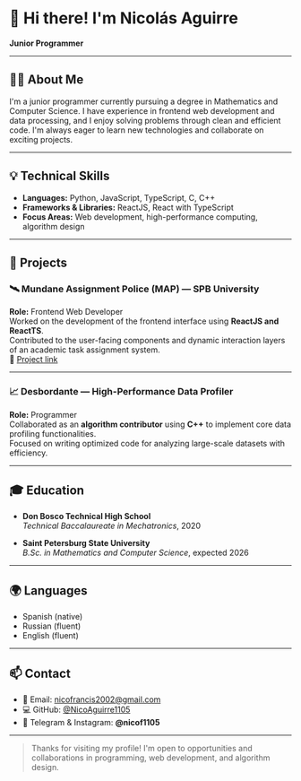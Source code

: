 # 👋 Hi there! I'm Nicolás Aguirre

**Junior Programmer**

---

## 🧑‍💻 About Me

I'm a junior programmer currently pursuing a degree in Mathematics and Computer Science. I have experience in frontend web development and data processing, and I enjoy solving problems through clean and efficient code. I'm always eager to learn new technologies and collaborate on exciting projects.

---

## 💡 Technical Skills

- **Languages:** Python, JavaScript, TypeScript, C, C++
- **Frameworks & Libraries:** ReactJS, React with TypeScript
- **Focus Areas:** Web development, high-performance computing, algorithm design

---

## 🚀 Projects

### 🛰 Mundane Assignment Police (MAP) — SPB University  
**Role:** Frontend Web Developer  
Worked on the development of the frontend interface using **ReactJS and ReactTS**.  
Contributed to the user-facing components and dynamic interaction layers of an academic task assignment system.  
🔗 [Project link](https://se.math.spbu.ru/diplomas/theme.html?id=33)

---

### 📈 Desbordante — High-Performance Data Profiler  
**Role:** Programmer  
Collaborated as an **algorithm contributor** using **C++** to implement core data profiling functionalities.  
Focused on writing optimized code for analyzing large-scale datasets with efficiency.

---

## 🎓 Education

- **Don Bosco Technical High School**  
  *Technical Baccalaureate in Mechatronics*, 2020

- **Saint Petersburg State University**  
  *B.Sc. in Mathematics and Computer Science*, expected 2026

---

## 🌍 Languages

- Spanish (native)  
- Russian (fluent)  
- English (fluent)

---

## 📫 Contact

- 📧 Email: nicofrancis2002@gmail.com  
- 💻 GitHub: [@NicoAguirre1105](https://github.com/TuUsuarioGitHub)  
- 📱 Telegram & Instagram: **@nicof1105**

---

> Thanks for visiting my profile! I'm open to opportunities and collaborations in programming, web development, and algorithm design.


